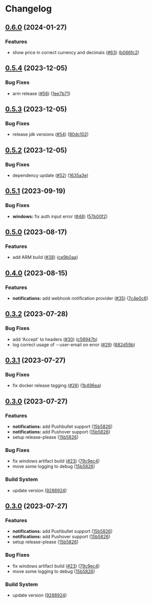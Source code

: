 # Changelog

## [0.6.0](https://github.com/hugo-vrijswijk/tgtg/compare/v0.5.4...v0.6.0) (2024-01-27)


### Features

* show price in correct currency and decimals ([#63](https://github.com/hugo-vrijswijk/tgtg/issues/63)) ([b066fc2](https://github.com/hugo-vrijswijk/tgtg/commit/b066fc2531c78df8d54aff08c52b79adbbed15b6))

## [0.5.4](https://github.com/hugo-vrijswijk/tgtg/compare/v0.5.3...v0.5.4) (2023-12-05)


### Bug Fixes

* arm release ([#56](https://github.com/hugo-vrijswijk/tgtg/issues/56)) ([1ee7b71](https://github.com/hugo-vrijswijk/tgtg/commit/1ee7b711f98f5950e4dcf8646781544aa0d9cf07))

## [0.5.3](https://github.com/hugo-vrijswijk/tgtg/compare/v0.5.2...v0.5.3) (2023-12-05)


### Bug Fixes

* release jdk versions ([#54](https://github.com/hugo-vrijswijk/tgtg/issues/54)) ([80dc102](https://github.com/hugo-vrijswijk/tgtg/commit/80dc1025d7b1e2cc22ba38fcc9a29d9962806081))

## [0.5.2](https://github.com/hugo-vrijswijk/tgtg/compare/v0.5.1...v0.5.2) (2023-12-05)


### Bug Fixes

* dependency update ([#52](https://github.com/hugo-vrijswijk/tgtg/issues/52)) ([1635a3e](https://github.com/hugo-vrijswijk/tgtg/commit/1635a3e7c6adc7346be244749454b7284772c01b))

## [0.5.1](https://github.com/hugo-vrijswijk/tgtg/compare/v0.5.0...v0.5.1) (2023-09-19)


### Bug Fixes

* **windows:** fix auth input error ([#48](https://github.com/hugo-vrijswijk/tgtg/issues/48)) ([57b00f2](https://github.com/hugo-vrijswijk/tgtg/commit/57b00f209a7228e2e69807d331bb4cb7f0facb9b))

## [0.5.0](https://github.com/hugo-vrijswijk/tgtg/compare/v0.4.0...v0.5.0) (2023-08-17)


### Features

* add ARM build ([#38](https://github.com/hugo-vrijswijk/tgtg/issues/38)) ([ce9b0aa](https://github.com/hugo-vrijswijk/tgtg/commit/ce9b0aacc89f8d47580d1ff6929ce14981d0be8c))

## [0.4.0](https://github.com/hugo-vrijswijk/tgtg/compare/v0.3.2...v0.4.0) (2023-08-15)


### Features

* **notifications:** add webhook notification provider ([#35](https://github.com/hugo-vrijswijk/tgtg/issues/35)) ([7c4e0c6](https://github.com/hugo-vrijswijk/tgtg/commit/7c4e0c61c35f2cb776d8e9aab306779b67cfc92d))

## [0.3.2](https://github.com/hugo-vrijswijk/tgtg/compare/v0.3.1...v0.3.2) (2023-07-28)


### Bug Fixes

* add 'Accept' to headers ([#30](https://github.com/hugo-vrijswijk/tgtg/issues/30)) ([c58947b](https://github.com/hugo-vrijswijk/tgtg/commit/c58947b4d63aad34fa35cdf7b6d0a59c58c53405))
* log correct usage of --user-email on error ([#29](https://github.com/hugo-vrijswijk/tgtg/issues/29)) ([882d59b](https://github.com/hugo-vrijswijk/tgtg/commit/882d59b19951e4331d0bb1c2bb932be9151c3a81))

## [0.3.1](https://github.com/hugo-vrijswijk/tgtg/compare/v0.3.0...v0.3.1) (2023-07-27)


### Bug Fixes

* fix docker release tagging ([#26](https://github.com/hugo-vrijswijk/tgtg/issues/26)) ([1b496ea](https://github.com/hugo-vrijswijk/tgtg/commit/1b496ea47362e9870908d53a165fa9a839d44e96))

## [0.3.0](https://github.com/hugo-vrijswijk/tgtg/compare/v0.3.0...v0.3.0) (2023-07-27)


### Features

* **notifications:** add Pushbullet support ([15b5826](https://github.com/hugo-vrijswijk/tgtg/commit/15b58264b2404b207a949a797f9e37fa1537d675))
* **notifications:** add Pushover support ([15b5826](https://github.com/hugo-vrijswijk/tgtg/commit/15b58264b2404b207a949a797f9e37fa1537d675))
* setup release-please ([15b5826](https://github.com/hugo-vrijswijk/tgtg/commit/15b58264b2404b207a949a797f9e37fa1537d675))


### Bug Fixes

* fix windows artifact build ([#23](https://github.com/hugo-vrijswijk/tgtg/issues/23)) ([79c9ec4](https://github.com/hugo-vrijswijk/tgtg/commit/79c9ec452d2068a8c89b799eb5f1fe4fb1956d02))
* move some logging to debug ([15b5826](https://github.com/hugo-vrijswijk/tgtg/commit/15b58264b2404b207a949a797f9e37fa1537d675))


### Build System

* update version ([9288924](https://github.com/hugo-vrijswijk/tgtg/commit/92889249e29d3143a487eb6518d3935582e63d33))

## [0.3.0](https://github.com/hugo-vrijswijk/tgtg/compare/v0.3.0...v0.3.0) (2023-07-27)


### Features

* **notifications:** add Pushbullet support ([15b5826](https://github.com/hugo-vrijswijk/tgtg/commit/15b58264b2404b207a949a797f9e37fa1537d675))
* **notifications:** add Pushover support ([15b5826](https://github.com/hugo-vrijswijk/tgtg/commit/15b58264b2404b207a949a797f9e37fa1537d675))
* setup release-please ([15b5826](https://github.com/hugo-vrijswijk/tgtg/commit/15b58264b2404b207a949a797f9e37fa1537d675))


### Bug Fixes

* fix windows artifact build ([#23](https://github.com/hugo-vrijswijk/tgtg/issues/23)) ([79c9ec4](https://github.com/hugo-vrijswijk/tgtg/commit/79c9ec452d2068a8c89b799eb5f1fe4fb1956d02))
* move some logging to debug ([15b5826](https://github.com/hugo-vrijswijk/tgtg/commit/15b58264b2404b207a949a797f9e37fa1537d675))


### Build System

* update version ([9288924](https://github.com/hugo-vrijswijk/tgtg/commit/92889249e29d3143a487eb6518d3935582e63d33))
